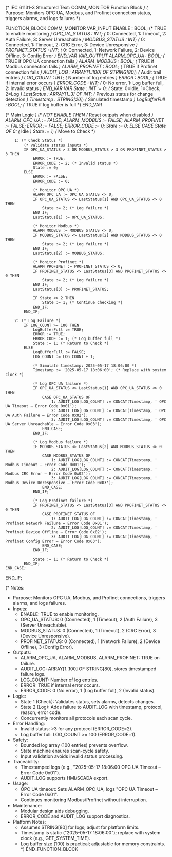 (* IEC 61131-3 Structured Text: COMM_MONITOR Function Block *)
(* Purpose: Monitors OPC UA, Modbus, and Profinet connection status, triggers alarms, and logs failures *)

FUNCTION_BLOCK COMM_MONITOR
VAR_INPUT
    ENABLE : BOOL;                  (* TRUE to enable monitoring *)
    OPC_UA_STATUS : INT;            (* 0: Connected, 1: Timeout, 2: Auth Failure, 3: Server Unreachable *)
    MODBUS_STATUS : INT;            (* 0: Connected, 1: Timeout, 2: CRC Error, 3: Device Unresponsive *)
    PROFINET_STATUS : INT;          (* 0: Connected, 1: Network Failure, 2: Device Offline, 3: Config Error *)
END_VAR
VAR_OUTPUT
    ALARM_OPC_UA : BOOL;            (* TRUE if OPC UA connection fails *)
    ALARM_MODBUS : BOOL;            (* TRUE if Modbus connection fails *)
    ALARM_PROFINET : BOOL;          (* TRUE if Profinet connection fails *)
    AUDIT_LOG : ARRAY[1..100] OF STRING[80]; (* Audit trail entries *)
    LOG_COUNT : INT;                (* Number of log entries *)
    ERROR : BOOL;                   (* TRUE if internal error occurs *)
    ERROR_CODE : INT;               (* 0: No error, 1: Log buffer full, 2: Invalid status *)
END_VAR
VAR
    State : INT := 0;               (* State: 0=Idle, 1=Check, 2=Log *)
    LastStatus : ARRAY[1..3] OF INT; (* Previous status for change detection *)
    Timestamp : STRING[20];         (* Simulated timestamp *)
    LogBufferFull : BOOL;           (* TRUE if log buffer is full *)
END_VAR

(* Main Logic *)
IF NOT ENABLE THEN
    (* Reset outputs when disabled *)
    ALARM_OPC_UA := FALSE;
    ALARM_MODBUS := FALSE;
    ALARM_PROFINET := FALSE;
    ERROR := FALSE;
    ERROR_CODE := 0;
    State := 0;
ELSE
    CASE State OF
        0: (* Idle *)
            State := 1; (* Move to Check *)
        
        1: (* Check Status *)
            (* Validate status inputs *)
            IF OPC_UA_STATUS > 3 OR MODBUS_STATUS > 3 OR PROFINET_STATUS > 3 THEN
                ERROR := TRUE;
                ERROR_CODE := 2; (* Invalid status *)
                State := 0;
            ELSE
                ERROR := FALSE;
                ERROR_CODE := 0;
                
                (* Monitor OPC UA *)
                ALARM_OPC_UA := OPC_UA_STATUS <> 0;
                IF OPC_UA_STATUS <> LastStatus[1] AND OPC_UA_STATUS <> 0 THEN
                    State := 2; (* Log failure *)
                END_IF;
                LastStatus[1] := OPC_UA_STATUS;
                
                (* Monitor Modbus *)
                ALARM_MODBUS := MODBUS_STATUS <> 0;
                IF MODBUS_STATUS <> LastStatus[2] AND MODBUS_STATUS <> 0 THEN
                    State := 2; (* Log failure *)
                END_IF;
                LastStatus[2] := MODBUS_STATUS;
                
                (* Monitor Profinet *)
                ALARM_PROFINET := PROFINET_STATUS <> 0;
                IF PROFINET_STATUS <> LastStatus[3] AND PROFINET_STATUS <> 0 THEN
                    State := 2; (* Log failure *)
                END_IF;
                LastStatus[3] := PROFINET_STATUS;
                
                IF State <> 2 THEN
                    State := 1; (* Continue checking *)
                END_IF;
            END_IF;
        
        2: (* Log Failure *)
            IF LOG_COUNT >= 100 THEN
                LogBufferFull := TRUE;
                ERROR := TRUE;
                ERROR_CODE := 1; (* Log buffer full *)
                State := 1; (* Return to Check *)
            ELSE
                LogBufferFull := FALSE;
                LOG_COUNT := LOG_COUNT + 1;
                
                (* Simulate timestamp: 2025-05-17 18:06:00 *)
                Timestamp := '2025-05-17 18:06:00'; (* Replace with system clock *)
                
                (* Log OPC UA failure *)
                IF OPC_UA_STATUS <> LastStatus[1] AND OPC_UA_STATUS <> 0 THEN
                    CASE OPC_UA_STATUS OF
                        1: AUDIT_LOG[LOG_COUNT] := CONCAT(Timestamp, ' OPC UA Timeout – Error Code 0x01');
                        2: AUDIT_LOG[LOG_COUNT] := CONCAT(Timestamp, ' OPC UA Auth Failure – Error Code 0x02');
                        3: AUDIT_LOG[LOG_COUNT] := CONCAT(Timestamp, ' OPC UA Server Unreachable – Error Code 0x03');
                    END_CASE;
                END_IF;
                
                (* Log Modbus failure *)
                IF MODBUS_STATUS <> LastStatus[2] AND MODBUS_STATUS <> 0 THEN
                    CASE MODBUS_STATUS OF
                        1: AUDIT_LOG[LOG_COUNT] := CONCAT(Timestamp, ' Modbus Timeout – Error Code 0x01');
                        2: AUDIT_LOG[LOG_COUNT] := CONCAT(Timestamp, ' Modbus CRC Error – Error Code 0x02');
                        3: AUDIT_LOG[LOG_COUNT] := CONCAT(Timestamp, ' Modbus Device Unresponsive – Error Code 0x03');
                    END_CASE;
                END_IF;
                
                (* Log Profinet failure *)
                IF PROFINET_STATUS <> LastStatus[3] AND PROFINET_STATUS <> 0 THEN
                    CASE PROFINET_STATUS OF
                        1: AUDIT_LOG[LOG_COUNT] := CONCAT(Timestamp, ' Profinet Network Failure – Error Code 0x01');
                        2: AUDIT_LOG[LOG_COUNT] := CONCAT(Timestamp, ' Profinet Device Offline – Error Code 0x02');
                        3: AUDIT_LOG[LOG_COUNT] := CONCAT(Timestamp, ' Profinet Config Error – Error Code 0x03');
                    END_CASE;
                END_IF;
                
                State := 1; (* Return to Check *)
            END_IF;
    END_CASE;
END_IF;

(* Notes:
   - Purpose: Monitors OPC UA, Modbus, and Profinet connections, triggers alarms, and logs failures.
   - Inputs:
     - ENABLE: TRUE to enable monitoring.
     - OPC_UA_STATUS: 0 (Connected), 1 (Timeout), 2 (Auth Failure), 3 (Server Unreachable).
     - MODBUS_STATUS: 0 (Connected), 1 (Timeout), 2 (CRC Error), 3 (Device Unresponsive).
     - PROFINET_STATUS: 0 (Connected), 1 (Network Failure), 2 (Device Offline), 3 (Config Error).
   - Outputs:
     - ALARM_OPC_UA, ALARM_MODBUS, ALARM_PROFINET: TRUE on failure.
     - AUDIT_LOG: ARRAY[1..100] OF STRING[80], stores timestamped failure logs.
     - LOG_COUNT: Number of log entries.
     - ERROR: TRUE if internal error occurs.
     - ERROR_CODE: 0 (No error), 1 (Log buffer full), 2 (Invalid status).
   - Logic:
     - State 1 (Check): Validates status, sets alarms, detects changes.
     - State 2 (Log): Adds failure to AUDIT_LOG with timestamp, protocol, reason, error code.
     - Concurrently monitors all protocols each scan cycle.
   - Error Handling:
     - Invalid status: >3 for any protocol (ERROR_CODE=2).
     - Log buffer full: LOG_COUNT >= 100 (ERROR_CODE=1).
   - Safety:
     - Bounded log array (100 entries) prevents overflow.
     - State machine ensures scan-cycle safety.
     - Input validation avoids invalid status processing.
   - Traceability:
     - Timestamped logs (e.g., "2025-05-17 18:06:00 OPC UA Timeout – Error Code 0x01").
     - AUDIT_LOG supports HMI/SCADA export.
   - Usage:
     - OPC UA timeout: Sets ALARM_OPC_UA, logs "OPC UA Timeout – Error Code 0x01".
     - Continues monitoring Modbus/Profinet without interruption.
   - Maintenance:
     - Modular design aids debugging.
     - ERROR_CODE and AUDIT_LOG support diagnostics.
   - Platform Notes:
     - Assumes STRING[80] for logs; adjust for platform limits.
     - Timestamp is static ("2025-05-17 18:06:00"); replace with system clock (e.g., GET_SYSTEM_TIME).
     - Log buffer size (100) is practical; adjustable for memory constraints.
*)
END_FUNCTION_BLOCK
